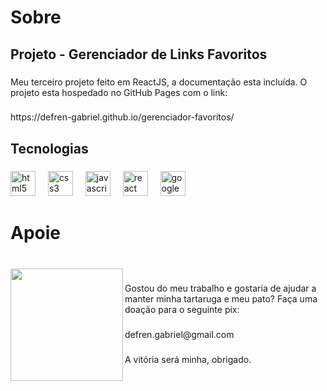 <h1 align="left">Sobre</h1>

###

<h2 align="left">Projeto - Gerenciador de Links Favoritos</h2>

###

<p align="left">Meu terceiro projeto feito em ReactJS, a documentação esta incluída. O projeto esta hospedado no GitHub Pages com o link:</p>

###

<p align="left">https://defren-gabriel.github.io/gerenciador-favoritos/</p>

###

<h2 align="left">Tecnologias</h2>

###

<div align="left">
  <img src="https://cdn.jsdelivr.net/gh/devicons/devicon/icons/html5/html5-original.svg" height="40" alt="html5 logo"  />
  <img width="12" />
  <img src="https://cdn.jsdelivr.net/gh/devicons/devicon/icons/css3/css3-original.svg" height="40" alt="css3 logo"  />
  <img width="12" />
  <img src="https://cdn.jsdelivr.net/gh/devicons/devicon/icons/javascript/javascript-original.svg" height="40" alt="javascript logo"  />
  <img width="12" />
  <img src="https://cdn.jsdelivr.net/gh/devicons/devicon/icons/react/react-original.svg" height="40" alt="react logo"  />
  <img width="12" />
  <img src="https://brandeps.com/logo-download/F/Firebase-logo-vector-02.svg" height="40" alt="google firebase logo" />
</div>

###

<h1 align="left">Apoie</h1>

###

<br clear="both">

<img align="left" height="180" src="https://defren-gabriel.github.io/bookmarks/logo-pix-256x.png"  />

###

<p align="left">Gostou do meu trabalho e gostaria de ajudar a manter minha tartaruga e meu pato? Faça uma doação para o seguinte pix:</p>

###

<p align="left">defren.gabriel@gmail.com</p>

###

<p align="left">A vitória será minha, obrigado.</p>

###